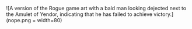 ![A version of the Rogue game art with a bald man looking dejected next to the Amulet of Yendor, indicating that he has failed to achieve victory.](nope.png = width=80)
